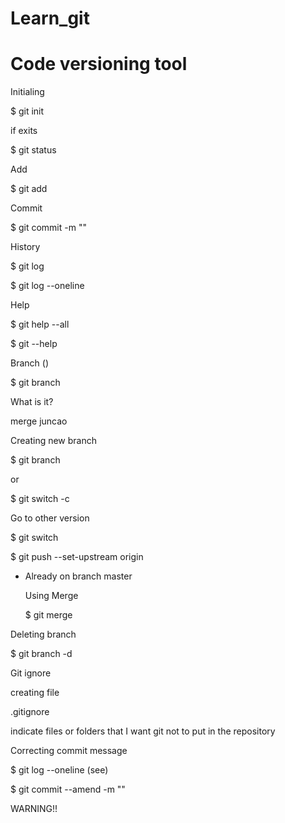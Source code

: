 # Learn_git

# Code versioning tool 


Initialing 

$ git init <under the project> 

if exits 

$ git status 

Add

$ git add <file>

Commit 

$ git commit -m "<message>"

History

$ git log

$ git log --oneline

Help 

$ git help --all 

$ git <command> --help


Branch ()

$ git branch 

What is it? 

merge juncao 


Creating new branch

$ git branch <name>

or 

$ git switch -c <name>

Go to other version 

$ git switch <name>

$ git push --set-upstream origin <name branch>

* Already on branch master

	Using Merge
	
	$ git merge <name branch>

Deleting branch 

$ git branch -d <branch name>

Git ignore 

creating file

.gitignore 

indicate files or folders that I want git not to put in the repository


Correcting commit message

$ git log --oneline (see)

$ git commit --amend -m  "<new message>"

WARNING!! 









